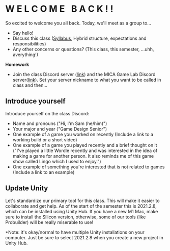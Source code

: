 # W E L C O M E &nbsp; B A C K ! !
So excited to welcome you all back. Today, we'll meet as a group to...
- Say hello!
- Discuss this class ([Syllabus](https://docs.google.com/document/d/1GzVHUir5baQDx8stSL9Bwu8Mzk44TLhORRmWUNcheBk/edit?usp=sharing), Hybrid structure, expectations and responsibilities)
- Any other concerns or questions? (This class, this semester, ...uhh, averything!)

__Homework__
- Join the class Discord server ([link](https://discord.gg/yUeAuXeRgt)) and the MICA Game Lab Discord server([link](https://discord.gg/hpGgwpX8sQ)). Set your server nickname to what you want to be called in class and then...

## Introduce yourself
Introduce yourself on the class Discord:
- Name and pronouns ("Hi, I'm Sam (he/him)")
- Your major and year ("Game Design Senior")
- One example of a game you worked on recently (Include a link to a working build or a short video)
- One example of a game you played recently and a brief thought on it ("I've played a little Wordle recently and was interested in the idea of making a game for another person. It also reminds me of this game show called Lingo which I used to enjoy.")
- One example of something you're interested that is not related to games (Include a link to an example)

## Update Unity
Let's standardize our primary tool for this class. This will make it easier to collaborate and get help. As of the start of the semester this is 2021.2.8, which can be installed using Unity Hub. If you have a new M1 Mac, make sure to install the Silicon version, otherwise, some of our tools (like Probuilder) will be really miserable to use!

*Note: it's okay/normal to have multiple Unity installations on your computer. Just be sure to select 2021.2.8 when you create a new project in Unity Hub.